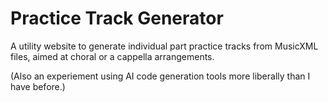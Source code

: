 # Practice Track Generator

A utility website to generate individual part practice tracks from MusicXML files, aimed at choral or a cappella arrangements.

(Also an experiement using AI code generation tools more liberally than I have before.)
